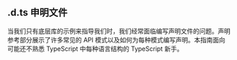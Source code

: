 

## .d.ts 申明文件

当我们只有底层库的示例来指导我们时，我们经常面临编写声明文件的问题。声明参考部分展示了许多常见的 API 模式以及如何为每种模式编写声明。本指南面向可能还不熟悉 TypeScript 中每种语言结构的 TypeScript 新手。